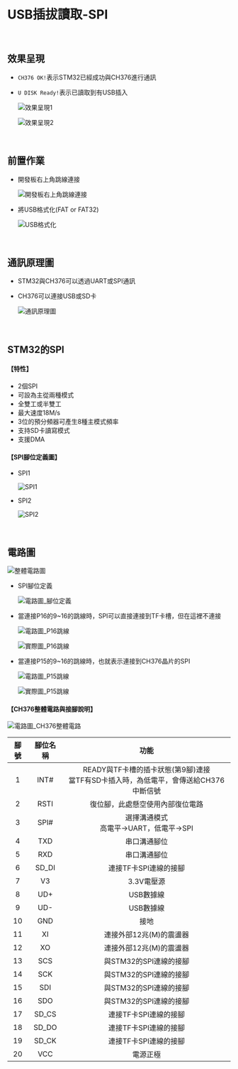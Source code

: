 # USB插拔讀取-SPI

<br>

## 效果呈現

* `CH376 OK!`表示STM32已經成功與CH376進行通訊
* `U DISK Ready!`表示已讀取到有USB插入

  ![效果呈現1](https://github.com/hamster-allen/STM32_Learn/blob/master/DAY_0221/USB_SPI_picture/%E6%95%88%E6%9E%9C%E5%91%88%E7%8F%BE1.png)

  ![效果呈現2](https://github.com/hamster-allen/STM32_Learn/blob/master/DAY_0221/USB_SPI_picture/%E6%95%88%E6%9E%9C%E5%91%88%E7%8F%BE2.png)

<br>

## 前置作業

* 開發板右上角跳線連接

  ![開發板右上角跳線連接](https://github.com/hamster-allen/STM32_Learn/blob/master/DAY_0221/USB_SPI_picture/%E9%96%8B%E7%99%BC%E6%9D%BF%E5%8F%B3%E4%B8%8A%E8%A7%92%E8%B7%B3%E7%B7%9A%E9%80%A3%E6%8E%A5.png)


* 將USB格式化(FAT or FAT32)

  ![USB格式化](https://github.com/hamster-allen/STM32_Learn/blob/master/DAY_0221/USB_SPI_picture/USB%E6%A0%BC%E5%BC%8F%E5%8C%96.png)

<br>

## 通訊原理圖

* STM32與CH376可以透過UART或SPI通訊
* CH376可以連接USB或SD卡

  ![通訊原理圖](https://github.com/hamster-allen/STM32_Learn/blob/master/DAY_0221/USB_SPI_picture/%E9%80%9A%E8%A8%8A%E5%8E%9F%E7%90%86%E5%9C%96.png)

<br>

## STM32的SPI

#### 【特性】

* 2個SPI
* 可設為主從兩種模式
* 全雙工或半雙工
* 最大速度18M/s
* 3位的預分頻器可產生8種主模式頻率
* 支持SD卡讀寫模式
* 支援DMA

#### 【SPI腳位定義圖】

* SPI1

  ![SPI1](https://github.com/hamster-allen/STM32_Learn/blob/master/DAY_0221/USB_SPI_picture/SPI1.png)

* SPI2

  ![SPI2](https://github.com/hamster-allen/STM32_Learn/blob/master/DAY_0221/USB_SPI_picture/SPI2.png)

<br>

## 電路圖

![整體電路圖](https://github.com/hamster-allen/STM32_Learn/blob/master/DAY_0221/USB_SPI_picture/%E9%9B%BB%E8%B7%AF%E5%9C%96_%E6%95%B4%E9%AB%94%E9%9B%BB%E8%B7%AF%E5%9C%96.png)

* SPI腳位定義

  ![電路圖_腳位定義](https://github.com/hamster-allen/STM32_Learn/blob/master/DAY_0221/USB_SPI_picture/%E9%9B%BB%E8%B7%AF%E5%9C%96_%E8%85%B3%E4%BD%8D%E5%AE%9A%E7%BE%A9.png)

* 當連接P16的9~16的跳線時，SPI可以直接連接到TF卡槽，但在這裡不連接

  ![電路圖_P16跳線](https://github.com/hamster-allen/STM32_Learn/blob/master/DAY_0221/USB_SPI_picture/%E9%9B%BB%E8%B7%AF%E5%9C%96_P16%E8%B7%B3%E7%B7%9A.png)

  ![實際圖_P16跳線](https://github.com/hamster-allen/STM32_Learn/blob/master/DAY_0221/USB_SPI_picture/%E5%AF%A6%E9%9A%9B%E5%9C%96_P16%E8%B7%B3%E7%B7%9A.png)

* 當連接P15的9~16的跳線時，也就表示連接到CH376晶片的SPI

  ![電路圖_P15跳線](https://github.com/hamster-allen/STM32_Learn/blob/master/DAY_0221/USB_SPI_picture/%E9%9B%BB%E8%B7%AF%E5%9C%96_P15%E8%B7%B3%E7%B7%9A.png)

  ![實際圖_P15跳線](https://github.com/hamster-allen/STM32_Learn/blob/master/DAY_0221/USB_SPI_picture/%E5%AF%A6%E9%9A%9B%E5%9C%96_P15%E8%B7%B3%E7%B7%9A.png)

#### 【CH376整體電路與接腳說明】

![電路圖_CH376整體電路](https://github.com/hamster-allen/STM32_Learn/blob/master/DAY_0221/USB_SPI_picture/%E9%9B%BB%E8%B7%AF%E5%9C%96_CH376%E6%95%B4%E9%AB%94%E9%9B%BB%E8%B7%AF.png)

|腳號|腳位名稱|功能|
|:---:|:---:|:---:|
|1|INT#|READY與TF卡槽的插卡狀態(第9腳)連接<br>當TF有SD卡插入時，為低電平，會傳送給CH376中斷信號|
|2|RSTI|復位腳，此處懸空使用內部復位電路|
|3|SPI#|選擇溝通模式<br>高電平->UART，低電平->SPI|
|4|TXD|串口溝通腳位|
|5|RXD|串口溝通腳位|
|6|SD_DI|連接TF卡SPI連線的接腳|
|7|V3|3.3V電壓源|
|8|UD+|USB數據線|
|9|UD-|USB數據線|
|10|GND|接地|
|11|XI|連接外部12兆(M)的震盪器|
|12|XO|連接外部12兆(M)的震盪器|
|13|SCS|與STM32的SPI連線的接腳|
|14|SCK|與STM32的SPI連線的接腳|
|15|SDI|與STM32的SPI連線的接腳|
|16|SDO|與STM32的SPI連線的接腳|
|17|SD_CS|連接TF卡SPI連線的接腳|
|18|SD_DO|連接TF卡SPI連線的接腳|
|19|SD_CK|連接TF卡SPI連線的接腳|
|20|VCC|電源正極|




